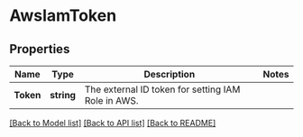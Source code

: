 # AwsIamToken

## Properties

Name | Type | Description | Notes
------------ | ------------- | ------------- | -------------
**Token** | **string** | The external ID token for setting IAM Role in AWS. | 

[[Back to Model list]](../README.md#documentation-for-models) [[Back to API list]](../README.md#documentation-for-api-endpoints) [[Back to README]](../README.md)


